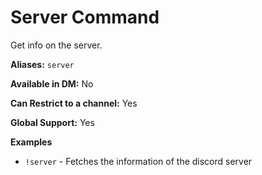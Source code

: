# Server Command

Get info on the server.

**Aliases:** `server`

**Available in DM:** No

**Can Restrict to a channel:** Yes

**Global Support:** Yes

**Examples**

* `!server` - Fetches the information of the discord server

